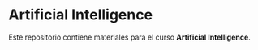 # Artificial Intelligence

Este repositorio contiene materiales para el curso **Artificial Intelligence**.